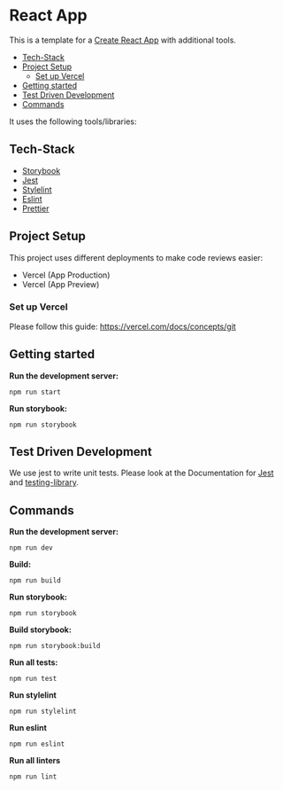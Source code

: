 # React App

This is a template for a [Create React App](https://create-react-app.dev/) with additional tools.

- [Tech-Stack](#tech-stack)
- [Project Setup](#project-setup)
  - [Set up Vercel](#set-up-vercel)
- [Getting started](#getting-started)
- [Test Driven Development](#test-driven-development)
- [Commands](#commands)

It uses the following tools/libraries:

## Tech-Stack

- [Storybook](https://storybook.js.org/)
- [Jest](https://jestjs.io/)
- [Stylelint](https://stylelint.io/)
- [Eslint](https://eslint.org/)
- [Prettier](https://prettier.io/)

## Project Setup

This project uses different deployments to make code reviews easier:

- Vercel (App Production)
- Vercel (App Preview)

### Set up Vercel

Please follow this guide: https://vercel.com/docs/concepts/git

## Getting started

**Run the development server:**

```shell
npm run start
```

**Run storybook:**

```shell
npm run storybook
```

## Test Driven Development

We use jest to write unit tests. Please look at the Documentation for [Jest](https://jestjs.io/)
and [testing-library](https://testing-library.com/docs/react-testing-library/intro/).

## Commands

**Run the development server:**

```shell
npm run dev
```

**Build:**

```shell
npm run build
```

**Run storybook:**

```shell
npm run storybook
```

**Build storybook:**

```shell
npm run storybook:build
```

**Run all tests:**

```shell
npm run test
```

**Run stylelint**

```shell
npm run stylelint
```

**Run eslint**

```shell
npm run eslint
```

**Run all linters**

```shell
npm run lint
```

